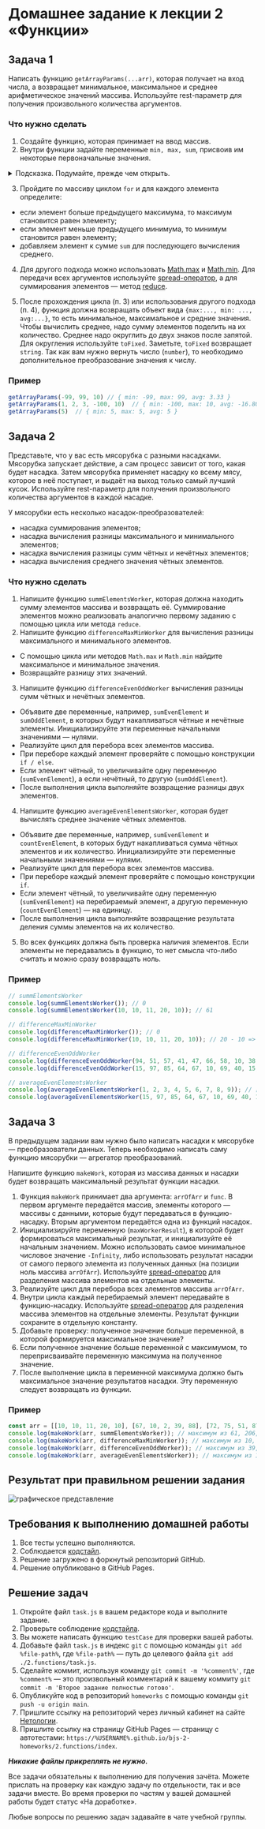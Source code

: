 # Домашнее задание к лекции 2 «Функции»

## Задача 1

Написать функцию `getArrayParams(...arr)`, которая получает на вход числа, а возвращает минимальное, максимальное и среднее арифметическое значений массива. Используйте rest-параметр для получения произвольного количества аргументов.

### Что нужно сделать
1. Создайте функцию, которая принимает на ввод массив. 
2. Внутри функции задайте переменные `min, max, sum`, присвоив им некоторые первоначальные значения.
<details>
  <summary>Подсказка. Подумайте, прежде чем открыть.</summary>
Первоначальные значения:
min =  Infinity, 
max = -Infinity.
    Также можно использовать в качестве min и max первый элемент массива.
</details>

3. Пройдите по массиву циклом `for` и для каждого элемента определите:

 * если элемент больше предыдущего максимума, то максимум становится равен элементу;
 * если элемент меньше предыдущего минимума, то минимум становится равен элементу;
 * добавляем элемент к сумме `sum` для последующего вычисления среднего.

4. Для другого подхода можно использовать [Math.max](https://developer.mozilla.org/ru/docs/Web/JavaScript/Reference/Global_Objects/Math/max) и [Math.min](https://developer.mozilla.org/ru/docs/Web/JavaScript/Reference/Global_Objects/Math/min). Для передачи всех аргументов используйте [spread-оператор](https://developer.mozilla.org/en-US/docs/Web/JavaScript/Reference/Operators/Spread_syntax), а для суммирования элементов — метод [reduce](https://developer.mozilla.org/ru/docs/Web/JavaScript/Reference/Global_Objects/Array/Reduce).

5. После прохождения цикла (п. 3) или использования другого подхода (п. 4), функция должна возвращать объект вида `{max:..., min: ..., avg:...}`, то есть минимальное, максимальное и средние значения. Чтобы вычислить среднее, надо сумму элементов поделить на их количество. Среднее надо округлить до двух знаков после запятой. Для округления используйте `toFixed`. Заметьте, `toFixed` возвращает `string`. Так как вам нужно вернуть число (`number`), то необходимо дополнительное преобразование значения к числу.

### Пример
```js
getArrayParams(-99, 99, 10) // { min: -99, max: 99, avg: 3.33 }
getArrayParams(1, 2, 3, -100, 10)  // { min: -100, max: 10, avg: -16.80 }
getArrayParams(5)  // { min: 5, max: 5, avg: 5 }
```

## Задача 2
Представьте, что у вас есть мясорубка с разными насадками. Мясорубка запускает действие, а сам процесс зависит от того, какая будет насадка. Затем мясорубка применяет насадку ко всему мясу, которое в неё поступает, и выдаёт на выход только самый лучший кусок. Используйте rest-параметр для получения произвольного количества аргументов в каждой насадке.

У мясорубки есть несколько насадок-преобразователей:

* насадка суммирования элементов;
* насадка вычисления разницы максимального и минимального элементов;
* насадка вычисления разницы сумм чётных и нечётных элементов;
* насадка вычисления среднего значения чётных элементов.

### Что нужно сделать
1. Напишите функцию `summElementsWorker`, которая должна находить сумму элементов массива и возвращать её. Суммирование элементов можно реализовать аналогично первому заданию c помощью цикла или метода `reduce`.
2. Напишите функцию `differenceMaxMinWorker` для вычисления разницы максимального и минимального элементов.
 
 *    C помощью цикла или методов `Math.max` и `Math.min` найдите максимальное и минимальное значения.
 *    Возвращайте разницу этих значений.
  
3. Напишите функцию `differenceEvenOddWorker` вычисления разницы сумм чётных и нечётных элементов.
 * Объявите две переменные, например, `sumEvenElement` и `sumOddElement`, в которых будут накапливаться чётные и нечётные элементы. Инициализируйте эти переменные начальными значениями — нулями.
 * Реализуйте цикл для перебора всех элементов массива.
 * При переборе каждый элемент проверяйте с помощью конструкции `if / else`.
 * Если элемент чётный, то увеличивайте одну переменную (`sumEvenElement`), а если нечётный, то другую (`sumOddElement`).
 * После выполнения цикла выполняйте возвращение разницы двух элементов.
4. Напишите функцию `averageEvenElementsWorker`, которая будет вычислять среднее значение чётных элементов.
  * Объявите две переменные, например, `sumEvenElement` и `countEvenElement`, в которых будут накапливаться сумма чётных элементов и их количество. Инициализируйте эти переменные начальными значениями — нулями.
  * Реализуйте цикл для перебора всех элементов массива.
  * При переборе каждый элемент проверяйте с помощью конструкции `if`.
  * Если элемент чётный, то увеличивайте одну переменную (`sumEvenElement`) на перебираемый элемент, а другую переменную (`countEvenElement`) — на единицу.
  * После выполнения цикла выполняйте возвращение результата деления суммы элементов на их количество.
5. Во всех функциях должна быть проверка наличия элементов. Если элементы не передавались в функцию, то нет смысла что-либо считать и можно сразу возвращать ноль.

### Пример
```js
// summElementsWorker
console.log(summElementsWorker()); // 0
console.log(summElementsWorker(10, 10, 11, 20, 10)); // 61

// differenceMaxMinWorker
console.log(differenceMaxMinWorker()); // 0
console.log(differenceMaxMinWorker(10, 10, 11, 20, 10)); // 20 - 10 => 10

// differenceEvenOddWorker
console.log(differenceEvenOddWorker(94, 51, 57, 41, 47, 66, 58, 10, 38, 17)); // 266 - 213 => 53
console.log(differenceEvenOddWorker(15, 97, 85, 64, 67, 10, 69, 40, 15, 35)); // 114 - 383 => -269

// averageEvenElementsWorker
console.log(averageEvenElementsWorker(1, 2, 3, 4, 5, 6, 7, 8, 9)); // [2, 4, 6, 8] => 5
console.log(averageEvenElementsWorker(15, 97, 85, 64, 67, 10, 69, 40, 15, 35)); // [64, 10, 40] => 38
```

## Задача 3 
В предыдущем задании вам нужно было написать насадки к мясорубке — преобразователи данных. Теперь необходимо написать саму функцию мясорубки — агрегатор преобразований.

Напишите функцию `makeWork`, которая из массива данных и насадки будет возвращать максимальный результат функции насадки.

1. Функция `makeWork` принимает два аргумента: `arrOfArr` и `func`. В первом аргументе передаётся массив, элементы которого — массивы с данными, которые будут передаваться в функцию-насадку. Вторым аргументом передаётся одна из функций насадок.
2. Инициализируйте переменную (`maxWorkerResult`), в которой будет формироваться максимальный результат, и инициализуйте её начальным значением. Можно использовать самое минимальное числовое значение `-Infinity`, либо использовать результат насадки от самого первого элемента из полученных данных (на позиции ноль массива `arrOfArr`). Используйте [spread-оператор](https://developer.mozilla.org/en-US/docs/Web/JavaScript/Reference/Operators/Spread_syntax) для разделения массива элементов на отдельные элементы.
3. Реализуйте цикл для перебора всех элементов массива `arrOfArr`.
4. Внутри цикла каждый перебираемый элемент передавайте в функцию-насадку. Используйте [spread-оператор](https://developer.mozilla.org/en-US/docs/Web/JavaScript/Reference/Operators/Spread_syntax) для разделения массива элементов на отдельные элементы. Результат функции сохраните в отдельную константу.
5. Добавьте проверку: полученное значение больше переменной, в которой формируется максимальное значение?
6. Если полученное значение больше переменной с максимумом, то переприсваивайте переменную максимума на полученное значение.
7. После выполнение цикла в переменной максимума должно быть максимальное значение результатов насадки. Эту переменную следует возвращать из функции.

### Пример
```js
const arr = [[10, 10, 11, 20, 10], [67, 10, 2, 39, 88], [72, 75, 51, 87, 43], [30, 41, 55, 96, 62]];
console.log(makeWork(arr, summElementsWorker)); // максимум из 61, 206, 328, 284 => 328
console.log(makeWork(arr, differenceMaxMinWorker)); // максимум из 10, 86, 44, 66 => 86
console.log(makeWork(arr, differenceEvenOddWorker)); // максимум из 39, -6, -184, 92 => 92
console.log(makeWork(arr, averageEvenElementsWorker)); // максимум из 12.5, 33.333, 72, 62.666 => 72
```

## Результат при правильном решении задания
![графическое представление](../Jasmine/results/sucessed_tasks_2.png)

## Требования к выполнению домашней работы

1. Все тесты успешно выполняются.
2. Соблюдается [кодстайл](https://github.com/netology-code/codestyle/tree/master/js#%D0%BF%D1%80%D0%B0%D0%B2%D0%B8%D0%BB%D0%B0-%D0%BE%D1%84%D0%BE%D1%80%D0%BC%D0%BB%D0%B5%D0%BD%D0%B8%D1%8F-javascript-%D0%BA%D0%BE%D0%B4%D0%B0).
3. Решение загружено в форкнутый репозиторий GitHub.
4. Решение опубликовано в GitHub Pages.

## Решение задач
1.  Откройте файл `task.js` в вашем редакторе кода и выполните задание. <br>
2.  Проверьте соблюдение [кодстайла](https://github.com/netology-code/codestyle/tree/master/js#%D0%BF%D1%80%D0%B0%D0%B2%D0%B8%D0%BB%D0%B0-%D0%BE%D1%84%D0%BE%D1%80%D0%BC%D0%BB%D0%B5%D0%BD%D0%B8%D1%8F-javascript-%D0%BA%D0%BE%D0%B4%D0%B0).
3.  Вы можете написать функцию `testCase` для проверки вашей работы. <br>
4.  Добавьте файл `task.js` в индекс `git` с помощью команды `git add %file-path%`, где `%file-path%` — путь до целевого файла `git add ./2.functions/task.js`. <br>
5.  Сделайте коммит, используя команду `git commit -m '%comment%'`, где `%comment%` — это произвольный комментарий к вашему коммиту `git commit -m 'Второе задание полностью готово'`. <br>
6.  Опубликуйте код в репозиторий `homeworks` с помощью команды `git push -u origin main`.<br>
7.  Пришлите ссылку на репозиторий через личный кабинет на сайте [Нетологии](https://netology.ru/).<br>
8.  Пришлите ссылку на страницу GitHub Pages — страницу с автотестами: `https://%USERNAME%.github.io/bjs-2-homeworks/2.functions/index`.

**_Никакие файлы прикреплять не нужно._**

Все задачи обязательны к выполнению для получения зачёта. Можете прислать на проверку как каждую задачу по отдельности, так и все задачи вместе. Во время проверки по частям у вашей домашней работы будет статус «На доработке».

Любые вопросы по решению задач задавайте в чате учебной группы.
